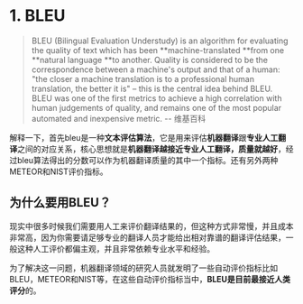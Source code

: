 # 1. BLEU

> BLEU \(Bilingual Evaluation Understudy\) is an algorithm for evaluating the quality of text which has been **machine-translated **from one **natural language **to another. Quality is considered to be the correspondence between a machine's output and that of a human: "the closer a machine translation is to a professional human translation, the better it is" – this is the central idea behind BLEU. BLEU was one of the first metrics to achieve a high correlation with human judgements of quality, and remains one of the most popular automated and inexpensive metric. -- 维基百科

解释一下，首先bleu是一种**文本评估算法**，它是用来评估**机器翻译**跟**专业人工翻译**之间的对应关系，核心思想就是**机器翻译越接近专业人工翻译，质量就越好**，经过bleu算法得出的分数可以作为机器翻译质量的其中一个指标。还有另外两种METEOR和NIST评价指标。

## 为什么要用BLEU？

现实中很多时候我们需要用人工来评价翻译结果的，但这种方式非常慢，并且成本非常高，因为你需要请足够专业的翻译人员才能给出相对靠谱的翻译评估结果，一般这种人工评价都偏主观，并且非常依赖专业水平和经验。

为了解决这一问题，机器翻译领域的研究人员就发明了一些自动评价指标比如BLEU，METEOR和NIST等，在这些自动评价指标当中，**BLEU是目前最接近人类评分**的。



